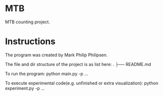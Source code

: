 # MTB
MTB counting project.

# Instructions
The program was created by Mark Philip Philipsen. 

The file and dir structure of the project is as list here:
. 
├── README.md


To run the program:
python main.py -p ...

To execute experimental code(e.g. unfinished or extra visualization):
python experiment.py -p ...